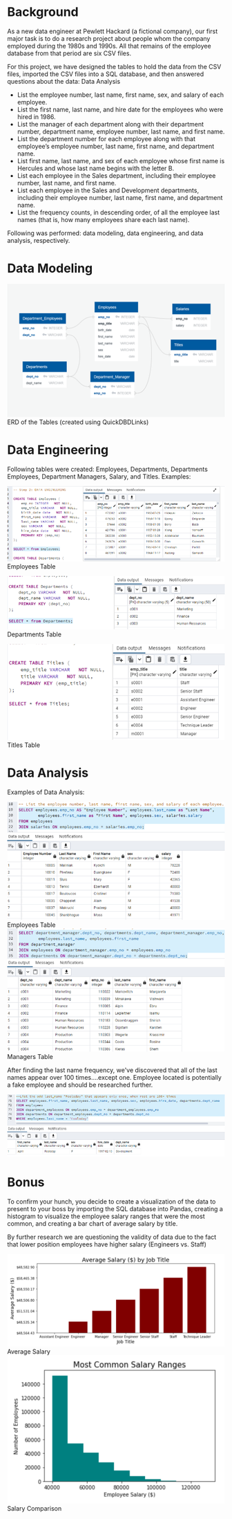 # Background

As a new data engineer at Pewlett Hackard (a fictional company), our first major task is to do a research project about people whom the company employed during the 1980s and 1990s. All that remains of the employee database from that period are six CSV files.

For this project, we have designed the tables to hold the data from the CSV files, imported the CSV files into a SQL database, and then answered questions about the data: Data Analysis

   - List the employee number, last name, first name, sex, and salary of each employee.
   - List the first name, last name, and hire date for the employees who were hired in 1986.
   - List the manager of each department along with their department number, department name, employee number, last name, and first name.
   - List the department number for each employee along with that employee’s employee number, last name, first name, and department name.
   - List first name, last name, and sex of each employee whose first name is Hercules and whose last name begins with the letter B.
   - List each employee in the Sales department, including their employee number, last name, and first name.
   - List each employee in the Sales and Development departments, including their employee number, last name, first name, and department name.
   - List the frequency counts, in descending order, of all the employee last names (that is, how many employees share each last name).
        
Following was performed: data modeling, data engineering, and data analysis, respectively.



# Data Modeling

   ![ERD](Images/ERD_Table_final.png) ERD of the Tables (created using QuickDBDLinks)


# Data Engineering

Following tables were created: Employees, Departments, Departments Employees, Department Managers, Salary, and Titles. 
Examples: 

   ![EMPL](Images/employees_table.png) Employees Table
   
   ![DPTS](Images/Departments.png) Departments Table
   
   ![TTL](Images/titles.png) Titles Table
   
   
# Data Analysis 

Examples of Data Analysis: 

   ![EMPL2](Images/employees.png) Employees Table 
   ![MNGRS](Images/managers.png) Managers Table 
   
After finding the last name frequency, we've discovered that all of the last names appear over 100 times....except one.
Employee located is potentially a fake employee and should be researched further.  

   ![APRL](Images/April.png)
   

# Bonus

To confirm your hunch, you decide to create a visualization of the data to present to your boss by importing the SQL database into Pandas, creating a histogram to visualize the employee salary ranges that were the most common, and creating a bar chart of average salary by title.

By further research we are questioning the validity of data due to the fact that lower position employees have higher salary (Engineers vs. Staff) 

   ![AVG_SAL](Images/Avg_Salary2.png) Average Salary 
   ![COMM_SAL](Images/Comm_Salary2.png) Salary Comparison  


